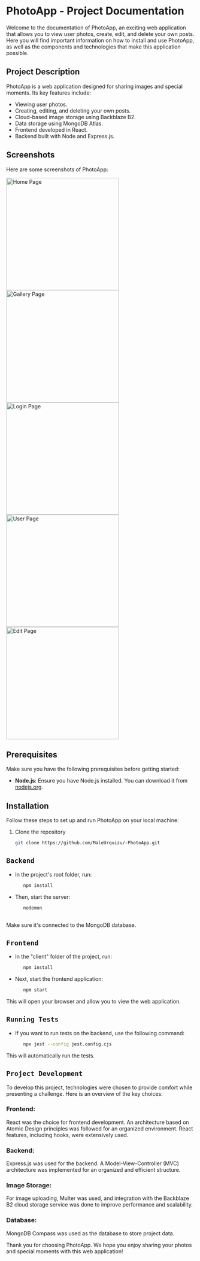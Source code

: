 # PhotoApp - Project Documentation

Welcome to the documentation of PhotoApp, an exciting web application that allows you to view user photos, create, edit, and delete your own posts. Here you will find important information on how to install and use PhotoApp, as well as the components and technologies that make this application possible.

## Project Description

PhotoApp is a web application designed for sharing images and special moments. Its key features include:

- Viewing user photos.
- Creating, editing, and deleting your own posts.
- Cloud-based image storage using Backblaze B2.
- Data storage using MongoDB Atlas.
- Frontend developed in React.
- Backend built with Node and Express.js.

## Screenshots

Here are some screenshots of PhotoApp:

<!-- First Screenshot -->
<img src="https://i.postimg.cc/2yJzDJjW/home.png" width="300" alt="Home Page">

<!-- Second Screenshot -->
<img src="https://i.postimg.cc/z3K11Gcm/gallery.png" width="300" alt="Gallery Page">

<!-- Third Screenshot -->
<img src="https://i.postimg.cc/xNDDbwqF/login.png" width="300" alt="Login Page">

<!-- Fourth Screenshot -->
<img src="https://i.postimg.cc/34DQN8rv/user.png" width="300" alt="User Page">

<!-- Fifth Screenshot -->
<img src="https://i.postimg.cc/QBzrj9DD/edit.png" width="300" alt="Edit Page">

## Prerequisites

Make sure you have the following prerequisites before getting started:

- **Node.js**: Ensure you have Node.js installed. You can download it from [nodejs.org](https://nodejs.org).

## Installation

Follow these steps to set up and run PhotoApp on your local machine:

1. Clone the repository

   ```bash
   git clone https://github.com/MaleUrquizu/-PhotoApp.git

## ``Backend``
- In the project's root folder, run: 
   ```bash
      npm install

- Then, start the server: 
   ```bash
      nodemon
      
Make sure it's connected to the MongoDB database.

## ``Frontend``
- In the "client" folder of the project, run: 
   ```bash
      npm install

- Next, start the frontend application: 
   ```bash
      npm start

This will open your browser and allow you to view the web application.

## ``Running Tests``
- If you want to run tests on the backend, use the following command:
   ```bash
      npx jest --config jest.config.cjs

This will automatically run the tests.

## ``Project Development``
To develop this project, technologies were chosen to provide comfort while presenting a challenge. Here is an overview of the key choices:

### Frontend: 
React was the choice for frontend development. An architecture based on Atomic Design principles was followed for an organized environment. React features, including hooks, were extensively used.
### Backend: 
 Express.js was used for the backend. A Model-View-Controller (MVC) architecture was implemented for an organized and efficient structure.
### Image Storage: 
For image uploading, Multer was used, and integration with the Backblaze B2 cloud storage service was done to improve performance and scalability.
### Database: 
MongoDB Compass was used as the database to store project data.

Thank you for choosing PhotoApp. We hope you enjoy sharing your photos and special moments with this web application!
